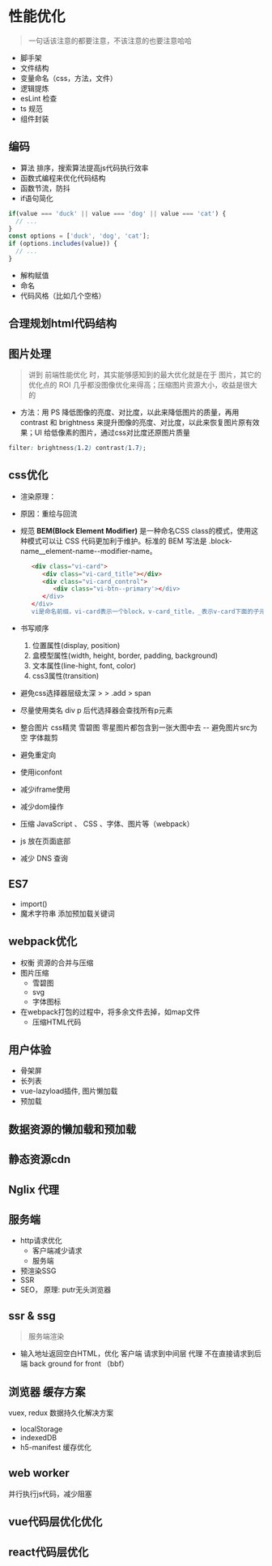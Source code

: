 # 性能优化
> 一句话该注意的都要注意，不该注意的也要注意哈哈

- 脚手架
- 文件结构
- 变量命名（css，方法，文件）
- 逻辑提炼
- esLint 检查
- ts 规范
- 组件封装

## 编码

- 算法 排序，搜索算法提高js代码执行效率
- 函数式编程来优化代码结构
- 函数节流，防抖
- if语句简化

```js
if(value === 'duck' || value === 'dog' || value === 'cat') {
  // ...
}
const options = ['duck', 'dog', 'cat'];
if (options.includes(value)) {
  // ...
}
```

- 解构赋值
- 命名
- 代码风格（比如几个空格）
## 合理规划html代码结构
## 图片处理
> 讲到 前端性能优化 时，其实能够感知到的最大优化就是在于 图片，其它的优化点的 ROI 几乎都没图像优化来得高；压缩图片资源大小，收益是很大的
- 方法：用 PS 降低图像的亮度、对比度，以此来降低图片的质量，再用 contrast 和 brightness 来提升图像的亮度、对比度，以此来恢复图片原有效果；UI 给低像素的图片，通过css对比度还原图片质量
```css
filter: brightness(1.2) contrast(1.7);
```
## css优化
- 渲染原理：
- 原因：重绘与回流
- 规范 
   **BEM(Block Element Modifier)** 是一种命名CSS class的模式，使用这种模式可以让 CSS 代码更加利于维护。标准的 BEM 写法是 .block-name__element-name--modifier-name。
   ```html
      <div class="vi-card">
         <div class="vi-card_title"></div>
         <div class="vi-card_control">
            <div class="vi-btn--primary'></div>
         </div>
      </div>
      vi是命名前缀，vi-card表示一个block，v-card_title，_表示v-card下面的子元素title,--表示修饰符，表示状态 vi-btn--primary表示是普通按钮
   ```

- 书写顺序
   1. 位置属性(display, position)
   2. 盒模型属性(width, height, border, padding, background)
   3. 文本属性(line-hight, font, color)
   4. css3属性(transition)

- 避免css选择器层级太深 > > .add > span
- 尽量使用类名 div p 后代选择器会查找所有p元素
- 整合图片 css精灵 雪碧图 零星图片都包含到一张大图中去 -- 避免图片src为空 字体裁剪
- 避免重定向
- 使用iconfont
- 减少iframe使用
- 减少dom操作
- 压缩 JavaScript 、 CSS 、字体、图片等（webpack）
- js 放在页面底部
- 减少 DNS 查询

## ES7
- import()
- 魔术字符串 添加预加载关键词
## webpack优化
- 权衡 资源的合并与压缩
- 图片压缩
   - 雪碧图
   - svg
   - 字体图标
- 在webpack打包的过程中，将多余文件去掉，如map文件
   - 压缩HTML代码
## 用户体验
- 骨架屏
- 长列表
- vue-lazyload插件, 图片懒加载
- 预加载
## 数据资源的懒加载和预加载
## 静态资源cdn
## Nglix 代理
## 服务端
- http请求优化
   - 客户端减少请求
   - 服务端
- 预渲染SSG
- SSR
- SEO， 原理: putr无头浏览器
## ssr & ssg
> 服务端渲染
- 输入地址返回空白HTML，优化 客户端 请求到中间层 代理 不在直接请求到后端 back ground for front  （bbf）
## 浏览器 缓存方案
vuex, redux 数据持久化解决方案
- localStorage
- indexedDB
- h5-manifest 缓存优化
## web worker
并行执行js代码，减少阻塞
## vue代码层优化优化
## react代码层优化
